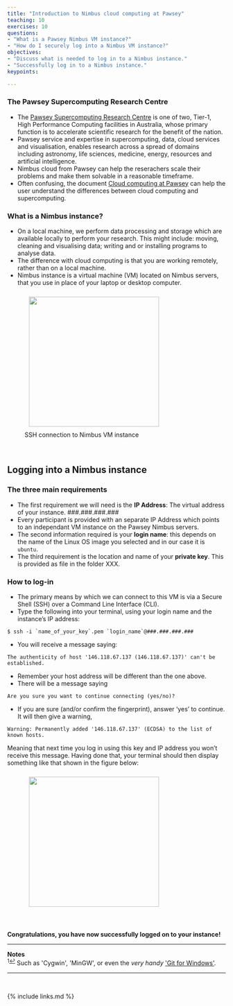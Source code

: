```yaml
---
title: "Introduction to Nimbus cloud computing at Pawsey"
teaching: 10
exercises: 10
questions:
- "What is a Pawsey Nimbus VM instance?"
- "How do I securely log into a Nimbus VM instance?"
objectives:
- "Discuss what is needed to log in to a Nimbus instance."
- "Successfully log in to a Nimbus instance."
keypoints:

---
```


### The Pawsey Supercomputing Research Centre
- The [Pawsey Supercomputing Research Centre](https://pawsey.org.au/about-us/about-pawsey/) is one of two, Tier-1, High Performance Computing facilities in Australia, whose primary function is to accelerate scientific research for the benefit of the nation.
- Pawsey service and expertise in supercomputing, data, cloud services and visualisation, enables research across a spread of domains including astronomy, life sciences, medicine, energy, resources and artificial intelligence.
- Nimbus cloud from Pawsey can help the reserachers scale their problems and make them solvable in a reasonable timeframe.
- Often confusing, the document [Cloud computing at Pawsey](https://pawseysupercomputing.github.io/using-nimbus/02-cloud-at-pawsey/index.html) can help the user understand the differences between cloud computing and supercomputing.


### What is a Nimbus instance?
- On a local machine, we perform data processing and storage which are available locally to perform your research. This might include: moving, cleaning and visualising data; writing and or installing programs to analyse data. 
- The difference with cloud computing is that you are working remotely, rather than on a local machine.
- Nimbus instance is a virtual machine (VM) located on Nimbus servers, that you use in place of your laptop or desktop computer.

<figure>
  <img src="{{ page.root }}/fig/Pawsey_VM_instance.png" style="margin:10px;height:300px"/>
  <figcaption> SSH connection to Nimbus VM instance </figcaption>
</figure><br>

## Logging into a Nimbus instance

### The three main requirements
- The first requirement we will need is the **IP Address**: The virtual address of your instance. ###.###.###.###
- Every participant is provided with an separate IP Address which points to an independant VM instance on the Pawsey Nimbus servers.
- The second information required is your **login name**: this depends on the name of the Linux OS image you selected and in our case it is ```ubuntu```.
- The third requirement is the location and name of your **private key**. This is provided as file in the folder XXX.

### How to log-in
- The primary means by which we can connect to this VM is via a Secure Shell (SSH) over a Command Line Interface (CLI).
- Type the following into your terminal, using your login name and the instance’s IP address:
```
$ ssh -i `name_of_your_key`.pem `login_name`@###.###.###.###
```

- You will receive a message saying:
```
The authenticity of host '146.118.67.137 (146.118.67.137)' can't be established.
```
- Remember your host address will be different than the one above.
- There will be a message saying
```
Are you sure you want to continue connecting (yes/no)?
```
- If you are sure (and/or confirm the fingerprint), answer ‘yes’ to continue. It will then give a warning,
```
Warning: Permanently added '146.118.67.137' (ECDSA) to the list of known hosts.
```
Meaning that next time you log in using this key and IP address you won’t receive this message. Having done that, your terminal should then display something like that shown in the figure below:


<figure>
  <img src="{{ page.root }}/fig/Nimbus_VM_loggedIn_window.png" style="margin:10px;height:300px"/>
</figure><br>

**Congratulations, you have now successfully logged on to your instance!**

___
**Notes**   
<sup id="f1">1[↩](#a1)</sup> Such as 'Cygwin', 'MinGW', or even the _very handy_ ['Git for Windows'](https://gitforwindows.org/).

___
<br>



{% include links.md %}
